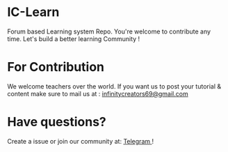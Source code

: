 # IC-Learn
Forum based Learning system Repo. You're welcome to contribute any time. Let's build a better learning Community !

# For Contribution
We welcome teachers over the world. If you want us to post your tutorial & content make sure to mail us at : infinitycreators69@gmail.com

# Have questions?
Create a issue or join our community at:  <a href='https://t.me/InfinityCreatorsChat'>Telegram </a>!
